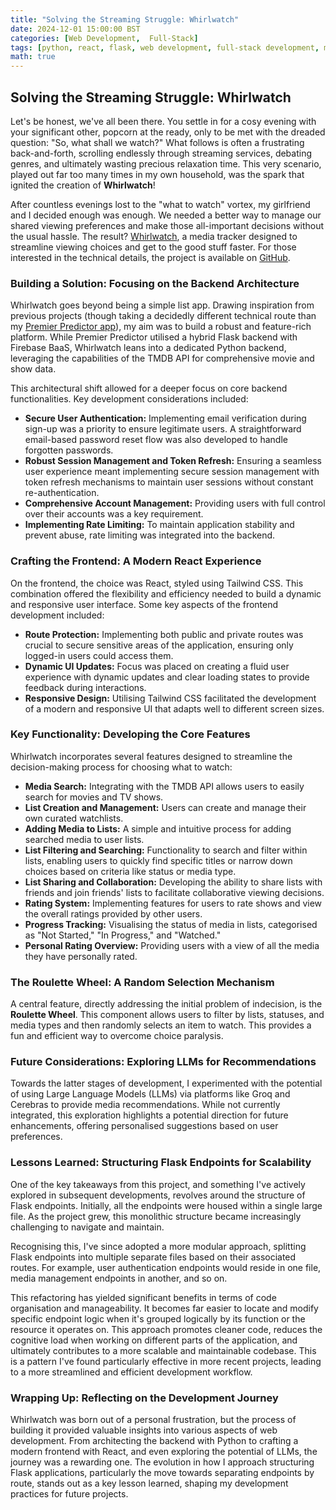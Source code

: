 ```yaml
---
title: "Solving the Streaming Struggle: Whirlwatch"
date: 2024-12-01 15:00:00 BST
categories: [Web Development,  Full-Stack]
tags: [python, react, flask, web development, full-stack development, media tracker, watchlists, list sharing, user authentication, tmdb api]
math: true
---
```


## Solving the Streaming Struggle: Whirlwatch

Let's be honest, we've all been there. You settle in for a cosy evening with your significant other, popcorn at the ready, only to be met with the dreaded question: "So, what shall we watch?" What follows is often a frustrating back-and-forth, scrolling endlessly through streaming services, debating genres, and ultimately wasting precious relaxation time. This very scenario, played out far too many times in my own household, was the spark that ignited the creation of **Whirlwatch**!

After countless evenings lost to the "what to watch" vortex, my girlfriend and I decided enough was enough. We needed a better way to manage our shared viewing preferences and make those all-important decisions without the usual hassle. The result? [Whirlwatch](https://whirlwatch.onrender.com/), a media tracker designed to streamline viewing choices and get to the good stuff faster. For those interested in the technical details, the project is available on [GitHub](https://github.com/ATRedshaw/whirl-watch).

###  Building a Solution: Focusing on the Backend Architecture

Whirlwatch goes beyond being a simple list app. Drawing inspiration from previous projects (though taking a decidedly different technical route than my [Premier Predictor app](https://atredshaw.github.io/posts/from-code-to-kickoff/)), my aim was to build a robust and feature-rich platform. While Premier Predictor utilised a hybrid Flask backend with Firebase BaaS, Whirlwatch leans into a dedicated Python backend, leveraging the capabilities of the TMDB API for comprehensive movie and show data.

This architectural shift allowed for a deeper focus on core backend functionalities. Key development considerations included:

*   **Secure User Authentication:**  Implementing email verification during sign-up was a priority to ensure legitimate users. A straightforward email-based password reset flow was also developed to handle forgotten passwords.
*   **Robust Session Management and Token Refresh:**  Ensuring a seamless user experience meant implementing secure session management with token refresh mechanisms to maintain user sessions without constant re-authentication.
*   **Comprehensive Account Management:**  Providing users with full control over their accounts was a key requirement.
*   **Implementing Rate Limiting:**  To maintain application stability and prevent abuse, rate limiting was integrated into the backend.

###  Crafting the Frontend: A Modern React Experience

On the frontend, the choice was React, styled using Tailwind CSS. This combination offered the flexibility and efficiency needed to build a dynamic and responsive user interface. Some key aspects of the frontend development included:

*   **Route Protection:** Implementing both public and private routes was crucial to secure sensitive areas of the application, ensuring only logged-in users could access them.
*   **Dynamic UI Updates:**  Focus was placed on creating a fluid user experience with dynamic updates and clear loading states to provide feedback during interactions.
*   **Responsive Design:**  Utilising Tailwind CSS facilitated the development of a modern and responsive UI that adapts well to different screen sizes.

###  Key Functionality:  Developing the Core Features

Whirlwatch incorporates several features designed to streamline the decision-making process for choosing what to watch:

*   **Media Search:** Integrating with the TMDB API allows users to easily search for movies and TV shows.
*   **List Creation and Management:**  Users can create and manage their own curated watchlists.
*   **Adding Media to Lists:**  A simple and intuitive process for adding searched media to user lists.
*   **List Filtering and Searching:**  Functionality to search and filter within lists, enabling users to quickly find specific titles or narrow down choices based on criteria like status or media type.
*   **List Sharing and Collaboration:**  Developing the ability to share lists with friends and join friends' lists to facilitate collaborative viewing decisions.
*   **Rating System:**  Implementing features for users to rate shows and view the overall ratings provided by other users.
*   **Progress Tracking:**  Visualising the status of media in lists, categorised as "Not Started," "In Progress," and "Watched."
*   **Personal Rating Overview:**  Providing users with a view of all the media they have personally rated.

###  The Roulette Wheel:  A Random Selection Mechanism

A central feature, directly addressing the initial problem of indecision, is the **Roulette Wheel**. This component allows users to filter by lists, statuses, and media types and then randomly selects an item to watch. This provides a fun and efficient way to overcome choice paralysis.

###  Future Considerations: Exploring LLMs for Recommendations

Towards the latter stages of development, I experimented with the potential of using Large Language Models (LLMs) via platforms like Groq and Cerebras to provide media recommendations. While not currently integrated, this exploration highlights a potential direction for future enhancements, offering personalised suggestions based on user preferences.

### Lessons Learned: Structuring Flask Endpoints for Scalability

One of the key takeaways from this project, and something I've actively explored in subsequent developments, revolves around the structure of Flask endpoints. Initially, all the endpoints were housed within a single large file. As the project grew, this monolithic structure became increasingly challenging to navigate and maintain.

Recognising this, I've since adopted a more modular approach, splitting Flask endpoints into multiple separate files based on their associated routes. For example, user authentication endpoints would reside in one file, media management endpoints in another, and so on.

This refactoring has yielded significant benefits in terms of code organisation and manageability. It becomes far easier to locate and modify specific endpoint logic when it's grouped logically by its function or the resource it operates on. This approach promotes cleaner code, reduces the cognitive load when working on different parts of the application, and ultimately contributes to a more scalable and maintainable codebase. This is a pattern I've found particularly effective in more recent projects, leading to a more streamlined and efficient development workflow.

### Wrapping Up: Reflecting on the Development Journey

Whirlwatch was born out of a personal frustration, but the process of building it provided valuable insights into various aspects of web development. From architecting the backend with Python to crafting a modern frontend with React, and even exploring the potential of LLMs, the journey was a rewarding one. The evolution in how I approach structuring Flask applications, particularly the move towards separating endpoints by route, stands out as a key lesson learned, shaping my development practices for future projects.
